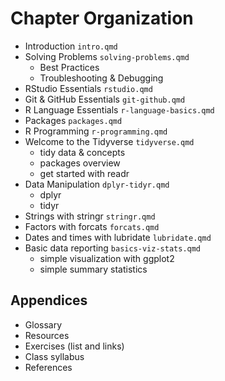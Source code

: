 # Chapter Organization

- Introduction `intro.qmd`
- Solving Problems `solving-problems.qmd`
    - Best Practices
    - Troubleshooting & Debugging
- RStudio Essentials `rstudio.qmd`
- Git & GitHub Essentials `git-github.qmd`
- R Language Essentials `r-language-basics.qmd`
- Packages `packages.qmd`
- R Programming `r-programming.qmd`
- Welcome to the Tidyverse `tidyverse.qmd`
    - tidy data & concepts
    - packages overview
    - get started with readr
- Data Manipulation `dplyr-tidyr.qmd`
    - dplyr
    - tidyr
- Strings with stringr `stringr.qmd`
- Factors with forcats `forcats.qmd`
- Dates and times with lubridate `lubridate.qmd`
- Basic data reporting `basics-viz-stats.qmd`
    - simple visualization with ggplot2
    - simple summary statistics
    
  
## Appendices

- Glossary
- Resources
- Exercises (list and links)
- Class syllabus
- References
